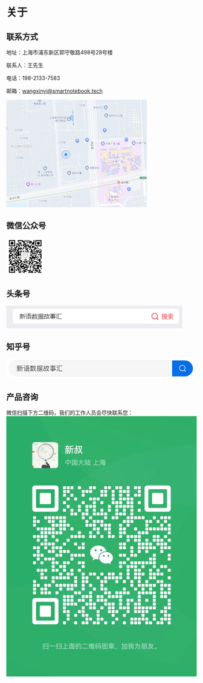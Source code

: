 # 关于

## 联系方式

地址：上海市浦东新区郭守敬路498号28号楼

联系人：王先生

电话：198-2133-7583

邮箱：wangxinyi@smartnotebook.tech

![图 1](images/baba7e7f3e0b0a5f717955c038741c2d0e7627f34dd245cf24d06ce837c80ff7.png)  

## 微信公众号

![图 2](images/0771bfe180c1c20efb05b2ed3fab6c3b18b25b85bddcc680077f0bb089fd15e6.png)  


## 头条号

![图 3](images/c5ccff3d68dc5a7d587cba07d0575ac1b14fe5011c16a78f354ed8c392f7b80f.png)  


<!-- ![图 4](images/23ac835ff27675cf7e412c256a652c71e3dd5f35e8c0f24e231482bb4435ae73.png)  
 -->

## 知乎号

![图 6](images/6d987b8ed6d329a6352af32ea3d4a36a75527a5091d1eae6a906ecfdfad0d692.png)  


## 产品咨询

微信扫描下方二维码，我们的工作人员会尽快联系您：
![图 0](images/8e3784bc4cef363b58d3f9e77e1d608f62be421b9a95306bdf885571930d46b2.png)  

